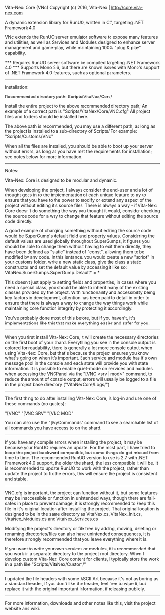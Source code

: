 ﻿Vita-Nex: Core (VNc)
Copyright (c) 2016, Vita-Nex | http://core.vita-nex.com

A dynamic extension library for RunUO, written in C#, targeting .NET Framework 4.0

VNc extends the RunUO server emulator software to expose many features and utilities, 
as well as Services and Modules designed to enhance server management and game-play, 
while maintaining 100% "plug & play" capability.

*** Requires RunUO server software be compiled targeting .NET Framework 4.0
*** Supports Mono 2.6, but there are known issues with Mono's support of .NET Framework 4.0 features, such as optional parameters.

***

Installation:

Recommended directory path: Scripts/VitaNex/Core/

Install the entire project to the above recommended directory path;
An example of a correct path is "Scripts/VitaNex/Core/VNC.cfg"
All project files and folders should be installed here.

The above path is recommended, you may use a different path, as long as the project is installed to a sub-directory of Scripts/
For example: "Scripts/Customs/VNc"

When all the files are installed, you should be able to boot up your server without errors, as long as you have met the requirements for installation; see notes below for more information.

***

Notes:

Vita-Nex: Core is designed to be modular and dynamic.

When developing the project, I always consider the end-user and a lot of thought goes in to the implementation of each unique 
feature to try to ensure that you have to the power to modify or extend any aspect of the project without editing it's source files.
There is always a way - if Vita-Nex: Core doesn't do something the way you thought it would, consider checking the source code for a 
way to change that feature without editing the source code directly.

A good example of changing something without editing the source code would be SuperGump's default field and property values.
Considering the default values are used globally throughout SuperGumps, it figures you should be able to change them without
having to edit them directly, they have been defined as "static" instead  of "const", allowing them to be modified by any code.
In this isntance, you would create a new "script" in your customs folder, write a new static class, give the class a static constructor 
and set the default value by accessing it like so: VitaNex.SuperGumps.SuperGump.Default* = *

This doesn't just apply to setting fields and properties, in cases where you need a special class, you should be able to
inherit many of the existing classes provided by the project.
With functionaility and accessibility being key factors in development, attention has been paid to detail in order to ensure 
that there is always a way to change the way things work while maintaining core function integrity by protecting it accordingly.

You've probably done most of this before, but if you haven't, it's implementations like this that make everything easier and safer for you.

***

When you first install Vita-Nex: Core, it will create the necessary directories on the first boot of your shard.
Everything you see in the console output is colored for readability, there is generally a lot more console output when using 
Vita-Nex: Core, but that's because the project ensures you know what's going on when it's important.
Each service and module has it's own message pool in the console and each state will provide you with state information.
It is possible to enable quiet-mode on services and modules when accessing the VNCPanel via the "[VNC <srv | mod>" command, to 
reduce the amount of console output, errors will usually be logged to a file in the project base directory ("VitaNexCore/Logs/").

***

The first thing to do after installing Vita-Nex: Core, is log-in and use one of these commands (no quotes):

"[VNC"
"[VNC SRV"
"[VNC MOD"

You can also use the "[MyCommands" command to see a searchable list of all commands you have access to on the shard.

***

If you have any compile errors when installing the project, it may be because your RunUO requires an update.
For the most part, I have tried to keep the project backward compatible, but some things do get missed from time to time.
The recommended RunUO version to use is 2.7 with .NET Framework 4.0 support, the older the shard, the less compatible it will be.
It is recommended to update RunUO to work with the project, rather than update the project to fix the errors, this will ensure the 
project is consistent and stable.

***

VNC.cfg is important, the project can function without it, but some features may be inaccessible or function in unintended ways, 
though there are fail-safes in place to prevent damage, it is strongly recommended to keep this file in it's original location 
after installing the project.
That original location is designed to be in the same directory as VitaNex.cs, VitaNex_Init.cs, VitaNex_Modules.cs and VitaNex_Services.cs

Modifying the project's directory or file tree by adding, moving, deleting or renaming directories/files can also have unintended consequences, 
it is therefore strongly recommended that you leave everything where it is.

If you want to write your own services or modules, it is recommended that you work in a separate directory to the project root directory.
When I develop custom Vita-Nex: Core content for clients, I typically store the work in a path like "Scripts/VitaNex/Custom/"

***

I updated the file headers with some ASCII Art because it's not as boring as a standard header, if you don't like the header, 
feel free to wipe it, but replace it with the original important information, if releasing publicly.

***

For more information, downloads and other notes like this, visit the project website and wiki.
